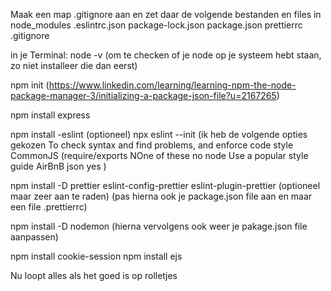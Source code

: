 Maak een map .gitignore aan en zet daar de volgende bestanden en files in
node_modules
.eslintrc.json
package-lock.json
package.json
prettierrc
.gitignore

in je Terminal:
node -v (om te checken of je node op je systeem hebt staan, zo niet installeer die dan eerst)

npm init (https://www.linkedin.com/learning/learning-npm-the-node-package-manager-3/initializing-a-package-json-file?u=2167265)

npm install express

npm install -eslint (optioneel)
npx eslint --init (ik heb de volgende opties gekozen
To check syntax and find problems, and enforce code style
CommonJS (require/exports
NOne of these
no
node
Use a popular style guide
AirBnB
json
yes
)

npm install -D prettier eslint-config-prettier eslint-plugin-prettier (optioneel maar zeer aan te raden) (pas hierna ook je package.json file aan en maar een file .prettierrc)

npm install -D nodemon
(hierna vervolgens ook weer je pakage.json file aanpassen)

npm install cookie-session
npm install ejs

Nu loopt alles als het goed is op rolletjes
